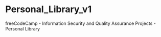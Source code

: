 # Personal_Library_v1
freeCodeCamp - Information Security and Quality Assurance Projects - Personal Library
